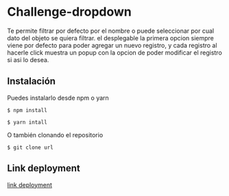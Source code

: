 # Challenge-dropdown

Te permite filtrar por defecto por el nombre o puede seleccionar por cual dato del objeto se quiera filtrar.
el desplegable la primera opcion siempre viene por defecto para poder agregar un nuevo registro, y cada registro al hacerle click muestra un popup
con la opcion de poder modificar el registro si asi lo desea.

## Instalación

Puedes instalarlo desde npm o yarn

`$ npm install`

`$ yarn intall`

O también clonando el repositorio

`$ git clone url`

## Link deployment

[link deployment](https://challenge-dropdown.netlify.app/)
